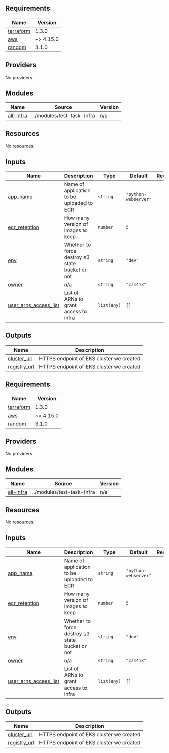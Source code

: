 ## Requirements

| Name | Version |
|------|---------|
| <a name="requirement_terraform"></a> [terraform](#requirement\_terraform) | 1.3.0 |
| <a name="requirement_aws"></a> [aws](#requirement\_aws) | ~> 4.15.0 |
| <a name="requirement_random"></a> [random](#requirement\_random) | 3.1.0 |

## Providers

No providers.

## Modules

| Name | Source | Version |
|------|--------|---------|
| <a name="module_all-infra"></a> [all-infra](#module\_all-infra) | ../modules/test-task-infra | n/a |

## Resources

No resources.

## Inputs

| Name | Description | Type | Default | Required |
|------|-------------|------|---------|:--------:|
| <a name="input_app_name"></a> [app\_name](#input\_app\_name) | Name of application to be uploaded to ECR | `string` | `"python-webserver"` | no |
| <a name="input_ecr_retention"></a> [ecr\_retention](#input\_ecr\_retention) | How many version of images to keep | `number` | `5` | no |
| <a name="input_env"></a> [env](#input\_env) | Whether to force destroy s3 state bucket or not | `string` | `"dev"` | no |
| <a name="input_owner"></a> [owner](#input\_owner) | n/a | `string` | `"czm41k"` | no |
| <a name="input_user_arns_access_list"></a> [user\_arns\_access\_list](#input\_user\_arns\_access\_list) | List of ARNs to grant access to infra | `list(any)` | `[]` | no |

## Outputs

| Name | Description |
|------|-------------|
| <a name="output_cluster_url"></a> [cluster\_url](#output\_cluster\_url) | HTTPS endpoint of EKS cluster we created |
| <a name="output_registry_url"></a> [registry\_url](#output\_registry\_url) | HTTPS endpoint of EKS cluster we created |
## Requirements

| Name | Version |
|------|---------|
| <a name="requirement_terraform"></a> [terraform](#requirement\_terraform) | 1.3.0 |
| <a name="requirement_aws"></a> [aws](#requirement\_aws) | ~> 4.15.0 |
| <a name="requirement_random"></a> [random](#requirement\_random) | 3.1.0 |

## Providers

No providers.

## Modules

| Name | Source | Version |
|------|--------|---------|
| <a name="module_all-infra"></a> [all-infra](#module\_all-infra) | ../modules/test-task-infra | n/a |

## Resources

No resources.

## Inputs

| Name | Description | Type | Default | Required |
|------|-------------|------|---------|:--------:|
| <a name="input_app_name"></a> [app\_name](#input\_app\_name) | Name of application to be uploaded to ECR | `string` | `"python-webserver"` | no |
| <a name="input_ecr_retention"></a> [ecr\_retention](#input\_ecr\_retention) | How many version of images to keep | `number` | `5` | no |
| <a name="input_env"></a> [env](#input\_env) | Whether to force destroy s3 state bucket or not | `string` | `"dev"` | no |
| <a name="input_owner"></a> [owner](#input\_owner) | n/a | `string` | `"czm41k"` | no |
| <a name="input_user_arns_access_list"></a> [user\_arns\_access\_list](#input\_user\_arns\_access\_list) | List of ARNs to grant access to infra | `list(any)` | `[]` | no |

## Outputs

| Name | Description |
|------|-------------|
| <a name="output_cluster_url"></a> [cluster\_url](#output\_cluster\_url) | HTTPS endpoint of EKS cluster we created |
| <a name="output_registry_url"></a> [registry\_url](#output\_registry\_url) | HTTPS endpoint of EKS cluster we created |

